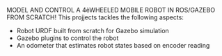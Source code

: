 MODEL AND CONTROL A 4èWHEELED MOBILE ROBOT IN ROS/GAZEBO FROM SCRATCH!
This projjects tackles the following aspects: 
- Robot URDF built from scratch for Gazebo simulation
- Gazebo plugins to control the robot 
- An odometer that estimates robot states based on encoder reading
